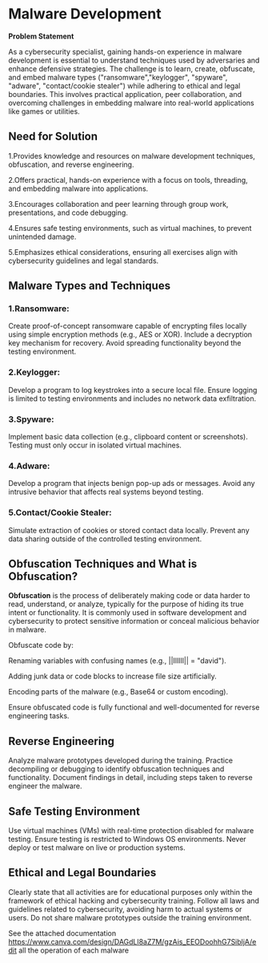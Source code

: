 # Malware Development 

**Problem Statement**

As a cybersecurity specialist, gaining hands-on experience in malware development is essential to understand techniques used by adversaries and enhance defensive strategies. The challenge is to learn, create, obfuscate, and embed malware types ("ransomware","keylogger", "spyware", "adware", "contact/cookie stealer") while adhering to ethical and legal boundaries. This involves practical application, peer collaboration, and overcoming challenges in embedding malware into real-world applications like games or utilities.

## Need for Solution

1.Provides knowledge and resources on malware development techniques, obfuscation, and reverse engineering.

2.Offers practical, hands-on experience with a focus on tools, threading, and embedding malware into applications.

3.Encourages collaboration and peer learning through group work, presentations, and code debugging.

4.Ensures safe testing environments, such as virtual machines, to prevent unintended damage.

5.Emphasizes ethical considerations, ensuring all exercises align with cybersecurity guidelines and legal standards.

## Malware Types and Techniques
### 1.Ransomware:

Create proof-of-concept ransomware capable of encrypting files locally using simple encryption methods (e.g., AES or XOR).
Include a decryption key mechanism for recovery.
Avoid spreading functionality beyond the testing environment.
### 2.Keylogger:

Develop a program to log keystrokes into a secure local file.
Ensure logging is limited to testing environments and includes no network data exfiltration.
### 3.Spyware:

Implement basic data collection (e.g., clipboard content or screenshots).
Testing must only occur in isolated virtual machines.
### 4.Adware:

Develop a program that injects benign pop-up ads or messages.
Avoid any intrusive behavior that affects real systems beyond testing.
### 5.Contact/Cookie Stealer:

Simulate extraction of cookies or stored contact data locally.
Prevent any data sharing outside of the controlled testing environment.
## Obfuscation Techniques and What is Obfuscation?
**Obfuscation** is the process of deliberately making code or data harder to read, understand, or analyze, typically for the purpose of hiding its true intent or functionality. It is commonly used in software development and cybersecurity to protect sensitive information or conceal malicious behavior in malware.

Obfuscate code by:

Renaming variables with confusing names (e.g., ||IIIlll|| = "david").

Adding junk data or code blocks to increase file size artificially.

Encoding parts of the malware (e.g., Base64 or custom encoding).

Ensure obfuscated code is fully functional and well-documented for reverse engineering tasks.

##  Reverse Engineering
Analyze malware prototypes developed during the training.
Practice decompiling or debugging to identify obfuscation techniques and functionality.
Document findings in detail, including steps taken to reverse engineer the malware.
## Safe Testing Environment
Use virtual machines (VMs) with real-time protection disabled for malware testing.
Ensure testing is restricted to Windows OS environments.
Never deploy or test malware on live or production systems.
## Ethical and Legal Boundaries
Clearly state that all activities are for educational purposes only within the framework of ethical hacking and cybersecurity training.
Follow all laws and guidelines related to cybersecurity, avoiding harm to actual systems or users.
Do not share malware prototypes outside the training environment.


See the attached documentation 
https://www.canva.com/design/DAGdLl8aZ7M/gzAis_EEODoohhG7SibljA/edit  all the operation of each malware

